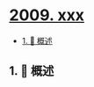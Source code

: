 # [2009. xxx](https://github.com/Tdahuyou/TNotes.leetcode/tree/main/notes/2009.%20xxx)

<!-- region:toc -->

- [1. 📝 概述](#1--概述)

<!-- endregion:toc -->

## 1. 📝 概述
